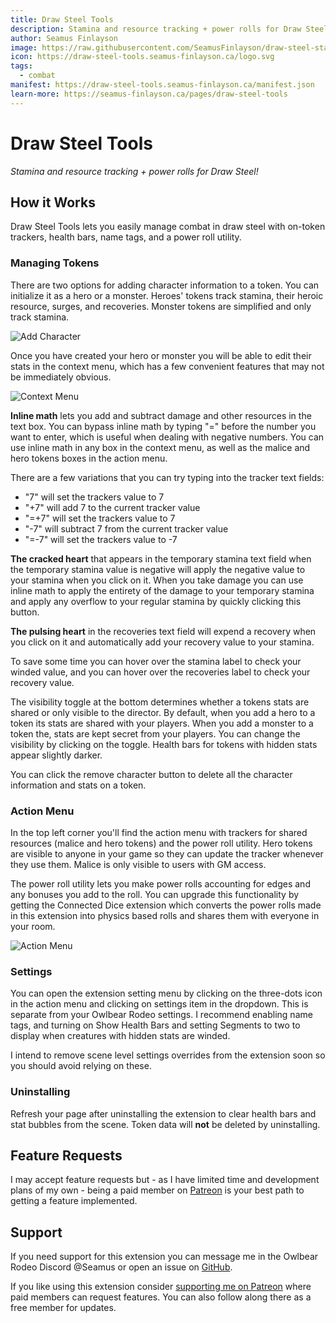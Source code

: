 ```yaml
---
title: Draw Steel Tools
description: Stamina and resource tracking + power rolls for Draw Steel!
author: Seamus Finlayson
image: https://raw.githubusercontent.com/SeamusFinlayson/draw-steel-stat-bubbles/refs/heads/main/docs/header.webp
icon: https://draw-steel-tools.seamus-finlayson.ca/logo.svg
tags:
  - combat
manifest: https://draw-steel-tools.seamus-finlayson.ca/manifest.json
learn-more: https://seamus-finlayson.ca/pages/draw-steel-tools
---
```


# Draw Steel Tools

_Stamina and resource tracking + power rolls for Draw Steel!_

## How it Works

Draw Steel Tools lets you easily manage combat in draw steel with on-token trackers, health bars, name tags, and a power roll utility.

### Managing Tokens

There are two options for adding character information to a token. You can initialize it as a hero or a monster. Heroes' tokens track stamina, their heroic resource, surges, and recoveries. Monster tokens are simplified and only track stamina.

![Add Character](https://raw.githubusercontent.com/SeamusFinlayson/draw-steel-stat-bubbles/refs/heads/main/docs/addCharacter.webp)

Once you have created your hero or monster you will be able to edit their stats in the context menu, which has a few convenient features that may not be immediately obvious.

![Context Menu](https://raw.githubusercontent.com/SeamusFinlayson/draw-steel-stat-bubbles/refs/heads/main/docs/contextMenu.webp)

**Inline math** lets you add and subtract damage and other resources in the text box. You can bypass inline math by typing "=" before the number you want to enter, which is useful when dealing with negative numbers. You can use inline math in any box in the context menu, as well as the malice and hero tokens boxes in the action menu.

There are a few variations that you can try typing into the tracker text fields:

- "7" will set the trackers value to 7
- "+7" will add 7 to the current tracker value
- "=+7" will set the trackers value to 7
- "-7" will subtract 7 from the current tracker value
- "=-7" will set the trackers value to -7

**The cracked heart** that appears in the temporary stamina text field when the temporary stamina value is negative will apply the negative value to your stamina when you click on it. When you take damage you can use inline math to apply the entirety of the damage to your temporary stamina and apply any overflow to your regular stamina by quickly clicking this button.

**The pulsing heart** in the recoveries text field will expend a recovery when you click on it and automatically add your recovery value to your stamina.

To save some time you can hover over the stamina label to check your winded value, and you can hover over the recoveries label to check your recovery value.

The visibility toggle at the bottom determines whether a tokens stats are shared or only visible to the director. By default, when you add a hero to a token its stats are shared with your players. When you add a monster to a token the, stats are kept secret from your players. You can change the visibility by clicking on the toggle. Health bars for tokens with hidden stats appear slightly darker.

You can click the remove character button to delete all the character information and stats on a token.

### Action Menu

In the top left corner you'll find the action menu with trackers for shared resources (malice and hero tokens) and the power roll utility. Hero tokens are visible to anyone in your game so they can update the tracker whenever they use them. Malice is only visible to users with GM access.

The power roll utility lets you make power rolls accounting for edges and any bonuses you add to the roll. You can upgrade this functionality by getting the Connected Dice extension which converts the power rolls made in this extension into physics based rolls and shares them with everyone in your room.

![Action Menu](https://raw.githubusercontent.com/SeamusFinlayson/draw-steel-stat-bubbles/refs/heads/main/docs/actionMenu.webp)

### Settings

You can open the extension setting menu by clicking on the three-dots icon in the action menu and clicking on settings item in the dropdown. This is separate from your Owlbear Rodeo settings. I recommend enabling name tags, and turning on Show Health Bars and setting Segments to two to display when creatures with hidden stats are winded.

I intend to remove scene level settings overrides from the extension soon so you should avoid relying on these.

### Uninstalling

Refresh your page after uninstalling the extension to clear health bars and stat bubbles from the scene. Token data will **not** be deleted by uninstalling.

## Feature Requests

I may accept feature requests but - as I have limited time and development plans of my own - being a paid member on [Patreon](https://www.patreon.com/SeamusFinlayson) is your best path to getting a feature implemented.

## Support

If you need support for this extension you can message me in the Owlbear Rodeo Discord @Seamus or open an issue on [GitHub](https://github.com/SeamusFinlayson/Bubbles-for-Owkbear-Rodeo).

If you like using this extension consider [supporting me on Patreon](https://www.patreon.com/SeamusFinlayson) where paid members can request features. You can also follow along there as a free member for updates.
